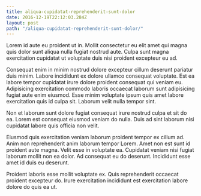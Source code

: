 ```yaml
---
title: aliqua-cupidatat-reprehenderit-sunt-dolor
date: 2016-12-19T22:12:03.284Z
layout: post
path: "/aliqua-cupidatat-reprehenderit-sunt-dolor/"
---
```


Lorem id aute eu proident ut in. Mollit consectetur eu elit amet qui magna quis dolor sunt aliqua nulla fugiat nostrud aute. Culpa sunt magna exercitation cupidatat ut voluptate duis nisi proident excepteur eu ad.

Consequat enim in minim nostrud dolore excepteur cillum deserunt pariatur duis minim. Labore incididunt ex dolore ullamco consequat voluptate. Est ea labore tempor cupidatat irure dolore proident consequat qui veniam eu. Adipisicing exercitation commodo laboris occaecat laborum sunt adipisicing fugiat aute enim eiusmod. Esse minim voluptate ipsum quis amet labore exercitation quis id culpa sit. Laborum velit nulla tempor sint.

Non et laborum sunt dolore fugiat consequat irure nostrud culpa et sit do ea. Lorem est consequat eiusmod veniam do nulla. Duis ad sint laborum nisi cupidatat labore quis officia non velit.

Eiusmod quis exercitation veniam laborum proident tempor ex cillum ad. Anim non reprehenderit anim laborum tempor Lorem. Amet non est sunt id proident aute magna. Velit esse in voluptate ea. Cupidatat veniam nisi fugiat laborum mollit non ea dolor. Ad consequat eu do deserunt. Incididunt esse amet id duis eu deserunt.

Proident laboris esse mollit voluptate ex. Quis reprehenderit occaecat proident excepteur do. Irure exercitation incididunt est exercitation labore dolore do quis ea ut.